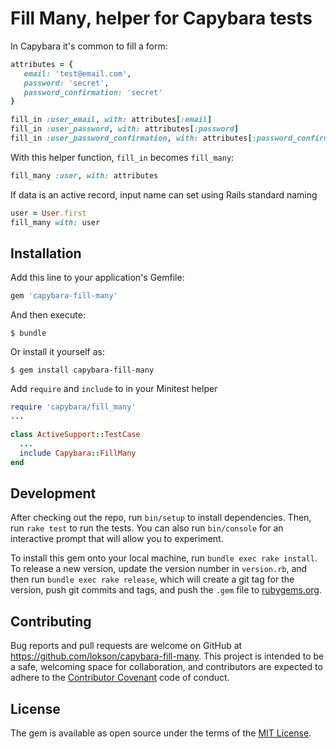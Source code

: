 # Fill Many, helper for Capybara tests

In Capybara it's common to fill a form:

```ruby
attributes = {
   email: 'test@email.com', 
   password: 'secret', 
   password_confirmation: 'secret'
}
```
```ruby
fill_in :user_email, with: attributes[:email]
fill_in :user_password, with: attributes[:password]
fill_in :user_password_confirmation, with: attributes[:password_confirmation]
```

With this helper function, `fill_in` becomes `fill_many`: 

```ruby
fill_many :user, with: attributes 
```
 
If data is an active record, input name can set using Rails standard naming

```ruby
user = User.first
fill_many with: user
```
 
## Installation

Add this line to your application's Gemfile:

```ruby
gem 'capybara-fill-many'
```

And then execute:

    $ bundle

Or install it yourself as:

    $ gem install capybara-fill-many

Add `require` and `include` to in your Minitest helper

```ruby
require 'capybara/fill_many'
...

class ActiveSupport::TestCase
  ...
  include Capybara::FillMany
end
```

## Development

After checking out the repo, run `bin/setup` to install dependencies. Then, run `rake test` to run the tests. You can also run `bin/console` for an interactive prompt that will allow you to experiment.

To install this gem onto your local machine, run `bundle exec rake install`. To release a new version, update the version number in `version.rb`, and then run `bundle exec rake release`, which will create a git tag for the version, push git commits and tags, and push the `.gem` file to [rubygems.org](https://rubygems.org).

## Contributing

Bug reports and pull requests are welcome on GitHub at https://github.com/lokson/capybara-fill-many. This project is intended to be a safe, welcoming space for collaboration, and contributors are expected to adhere to the [Contributor Covenant](contributor-covenant.org) code of conduct.

## License

The gem is available as open source under the terms of the [MIT License](http://opensource.org/licenses/MIT).

